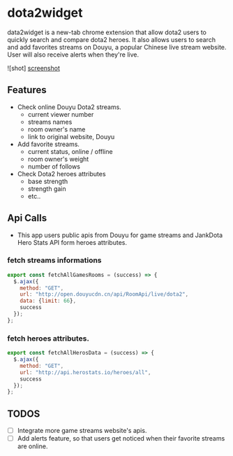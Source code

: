 # dota2widget

data2widget is a new-tab chrome extension that allow dota2 users to quickly search and compare dota2 heroes. It also allows users to search and add favorites streams on Douyu, a popular Chinese live stream website. User will also receive alerts when they're live.

![shot] [screenshot]

[screenshot]: ./docs/screenshot.png

## Features

* Check online Douyu Dota2 streams.
  * current viewer number
  * streams names
  * room owner's name
  * link to original website, Douyu
* Add favorite streams.
  * current status, online / offline
  * room owner's weight
  * number of follows
* Check Dota2 heroes attributes
  * base strength
  * strength gain
  * etc..

## Api Calls

* This app users public apis from Douyu for game streams and JankDota Hero Stats API form heroes attributes.

### fetch streams informations
```javascript
export const fetchAllGamesRooms = (success) => {
  $.ajax({
    method: "GET",
    url: "http://open.douyucdn.cn/api/RoomApi/live/dota2",
    data: {limit: 66},
    success
  });
};
```
### fetch heroes attributes.
```javascript
export const fetchAllHerosData = (success) => {
  $.ajax({
    method: "GET",
    url: "http://api.herostats.io/heroes/all",
    success
  });
};
```

## TODOS

- [ ] Integrate more game streams website's apis.
- [ ] Add alerts feature, so that users get noticed when their favorite streams are online.

